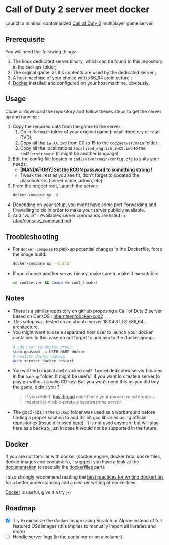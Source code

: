 # Call of Duty 2 server meet docker

Launch a minimal containarized [Call of Duty 2](https://en.wikipedia.org/wiki/Call_of_Duty_2) multiplayer game server.

## Prerequisite
You will need the following things:
1. The linux dedicated server binary, which can be found in this repository in the `backups` folder;
1. The orginal game, as it's contents are used by the dedicated server ;
1. A host machine of your choice with x86_64 architecture ;
1. [Docker](https://www.docker.com/) installed and configured on your host machine, obviously.

## Usage
Clone or download the repository and follow theses steps to get the server up and running :
1. Copy the required data from the game to the server :
    1. Go in the `main` folder of your original game (install directory or retail DVD);
    1. Copy all the `iw_XX.iwd` from 00 to 15 to the `cod2server/main` folder;
    1. Copy all the localizations `localized_english_iwXX.iwd` to the `cod2server/main` (it might be another language).
1. Edit the config file located in `cod2server/main/config.cfg` to suits your needs:
   * **[MANDATORY] Set the RCON password to something strong !**
   * Tweak the rest as you see fit, don't forget to updated the placeholders (server name, admin, etc).
1. From the project root, Launch the server:
    ``` bash
    docker-compose up -d
    ```
1. Depending on your setup, you might have some port-forwarding and firewalling to do in order to make your server publicly available.
1. And "voila" ! Availables server commands are listed in [/doc/console_command.md](console_command.md)

## Troobleshooting
* For `docker-compose` to pick-up potential changes in the Dockerfile, force the image build: 
  ``` bash
  docker-compose up --build
  ```
* If you choose another server binary, make sure to make it executable:
  ``` bash
  cd cod2server && chmod +x cod2_lnxded
  ```

## Notes
* There is a similar repository on github proposing a Call of Duty 2 server based on CentOS : [hberntsen/docker-cod2](https://github.com/hberntsen/docker-cod2)
* This setup was tested on an ubuntu server 18.04.3 LTS x86_64 architecture.
* You might want to use a separated host user to launch your docker container. In this case do not forget to add him to the docker group :
  ``` bash
  # add user to docker group
  sudo gpasswd -a USER_NAME docker
  # restart docker dameon
  sudo service docker restart
  ```
* You will find original and cracked `cod2_lnxded` dedicated server binaries in the `backup` folder. It might be usefull if you want to create a server to play on without a valid CD key. 
But you won't need this as you did buy the game, didn't you ? 
  > if you didn't, [this thread](http://killtube.org/showthread.php?1337-CoD2-Tutorial-How-to-make-your-cracked-server-show-up-in-the-master-list) might help your pervert mind create a masterlist-visible-pirate-uberawesome server.
* The gcc3-libs in the `backup` folder was used as a workaround before finding a proper solution to add 32 bit gcc libraries using official repositories (issue dicussed [here](http://askubuntu.com/questions/454253/how-to-run-32-bit-app-in-ubuntu-64-bit/454254#454254)). It is not used anymore but will stay here as a backup, just in case it would not be supported in the future.

## Docker
If you are not familiar with docker (docker engine, docker hub, dockerfiles, docker images and containers), I suggest you have a look at the [documentation](https://docs.docker.com/) (especially the [dockerfiles](https://docs.docker.com/reference/builder/) part).

I also strongly recommend reading the [best practices for writing dockerfiles](https://docs.docker.com/articles/dockerfile_best-practices/) for a better understanding and a cleaner writing of dockerfiles.

[Docker](https://www.docker.com/) is useful, give it a try ;-)

## Roadmap
- [x]  Try to minimize the docker image using Scratch or Alpine instead of full featured OSs images (this implies to manually import all libraries and more)
- [ ] Handle server logs (in the container or on a volume )
